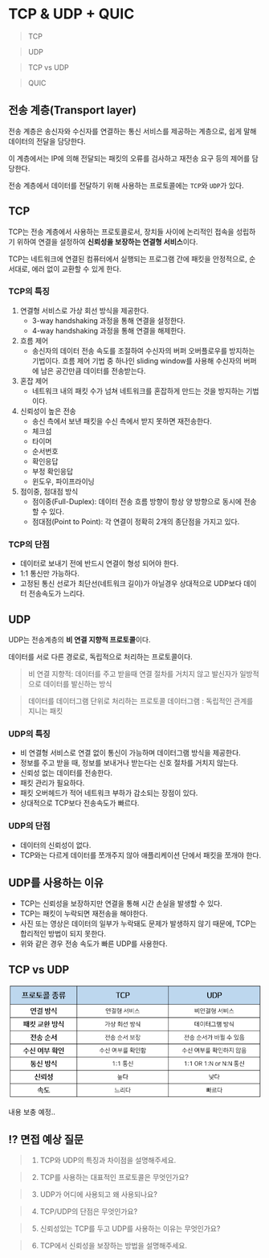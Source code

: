 # TCP & UDP + QUIC

> TCP

> UDP

> TCP vs UDP

> QUIC

## 전송 계층(Transport layer)
전송 계층은 송신자와 수신자를 연결하는 통신 서비스를 제공하는 계층으로, 쉽게 말해 데이터의 전달을 담당한다. 

이 계층에서는 IP에 의해 전달되는 패킷의 오류를 검사하고 재전송 요구 등의 제어를 담당한다.

전송 계층에서 데이터를 전달하기 위해 사용하는 프로토콜에는 `TCP`와 `UDP`가 있다.

## TCP
TCP는 전송 계층에서 사용하는 프로토콜로서, 장치들 사이에 논리적인 접속을 성립하기 위하여 연결을 설정하여 **신뢰성을 보장하는 연결형 서비스**이다. 

TCP는 네트워크에 연결된 컴퓨터에서 실행되는 프로그램 간에 패킷을 안정적으로, 순서대로, 에러 없이 교환할 수 있게 한다. 

### TCP의 특징
1. 연결형 서비스로 가상  회선 방식을 제공한다.
    - 3-way handshaking 과정을 통해 연결을 설정한다.
    - 4-way handshaking 과정을 통해 연결을 해제한다. 
2. 흐름 제어
    - 송신자의 데이터 전송 속도를 조절하여 수신자의 버퍼 오버플로우를 방지하는 기법이다. 흐름 제어 기법 중 하나인 sliding window를 사용해 수신자의 버퍼에 남은 공간만큼 데이터를 전송받는다.
3. 혼잡 제어
    - 네트워크 내의 패킷 수가 넘쳐 네트워크를 혼잡하게 만드는 것을 방지하는 기법이다. 
4. 신뢰성이 높은 전송
    - 송신 측에서 보낸 패킷을 수신 측에서 받지 못하면 재전송한다. 
    - 체크섬
    - 타이머
    - 순서번호
    - 확인응답
    - 부정 확인응답
    - 윈도우, 파이프라이닝
5. 점이중, 점대점 방식
    - 점이중(Full-Duplex): 데이터 전송 흐름 방향이 항상 양 방향으로 동시에 전송할 수 있다.
    - 점대점(Point to Point): 각 연결이 정확히 2개의 종단점을 가지고 있다. 

### TCP의 단점
- 데이터로 보내기 전에 반드시 연결이 형성 되어야 한다.
- 1:1 통신만 가능하다.
- 고정된 통신 선로가 최단선(네트워크 길이)가 아닐경우 상대적으로 UDP보다 데이터 전송속도가 느리다.

## UDP
UDP는 전송계층의 **비 연결 지향적 프로토콜**이다. 

데이터를 서로 다른 경로로, 독립적으로 처리하는 프로토콜이다. 

> 비 연결 지향적: 데이터를 주고 받을때 연결 절차를 거치지 않고 발신자가 일방적으로 데이터를 발신하는 방식 

> 데이터를 데이터그램 단위로 처리하는 프로토콜 데이터그램 : 독립적인 관계를 지니는 패킷

### UDP의 특징
- 비 연결형 서비스로 연결 없이 통신이 가능하며 데이터그램 방식을 제공한다. 
- 정보를 주고 받을 때, 정보를 보내거나 받는다는 신호 절차를 거치지 않는다.
- 신뢰성 없는 데이터를 전송한다.
- 패킷 관리가 필요하다.
- 패킷 오버헤드가 적어 네트워크 부하가 감소되는 장점이 있다.
- 상대적으로 TCP보다 전송속도가 빠르다.

### UDP의 단점
- 데이터의 신뢰성이 없다.
- TCP와는 다르게 데이터를 쪼개주지 않아 애플리케이션 단에서 패킷을 쪼개야 한다. 

## UDP를 사용하는 이유
- TCP는 신뢰성을 보장하지만 연결을 통해 시간 손실을 발생할 수 있다.
- TCP는 패킷이 누락되면 재전송을 해야한다.
- 사진 또는 영상은 데이터의 일부가 누락돼도 문제가 발생하지 않기 때문에, TCP는 합리적인 방법이 되지 못한다.
- 위와 같은 경우 전송 속도가 빠른 UDP를 사용한다.

## TCP vs UDP
![](img/TCP_UDP_QUIC/tcpvsudp.png)

내용 보충 예정..

## ⁉️ 면접 예상 질문
 > 1. TCP와 UDP의 특징과 차이점을 설명해주세요.

 > 2. TCP를 사용하는 대표적인 프로토콜은 무엇인가요?

 > 3. UDP가 어디에 사용되고 왜 사용되나요?

 > 4. TCP/UDP의 단점은 무엇인가요?

 > 5. 신뢰성있는 TCP를 두고 UDP를 사용하는 이유는 무엇인가요?

 > 6. TCP에서 신뢰성을 보장하는 방법을 설명해주세요.